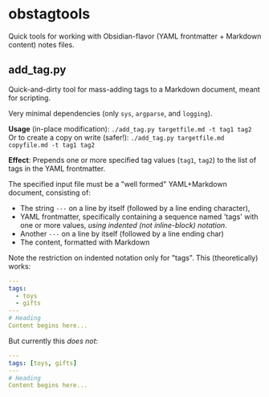 # obstagtools

Quick tools for working with Obsidian-flavor (YAML frontmatter + Markdown content) notes files.

## add_tag.py

Quick-and-dirty tool for mass-adding tags to a Markdown document,
meant for scripting.

Very minimal dependencies (only `sys`, `argparse`, and `logging`).

**Usage** (in-place modification): `./add_tag.py targetfile.md -t tag1 tag2`  
Or to create a copy on write (safer!): `./add_tag.py targetfile.md copyfile.md -t tag1 tag2`

**Effect**: Prepends one or more specified tag values (`tag1`, `tag2`) to the list of tags in the YAML frontmatter.

The specified input file must be a "well formed" YAML+Markdown document, consisting of: 

- The string `---` on a line by itself (followed by a line ending character),
- YAML frontmatter, specifically containing a sequence named 'tags' with one or more values, _using indented (not inline-block) notation_.
- Another `---` on a line by itself (followed by a line ending char)
- The content, formatted with Markdown

Note the restriction on indented notation only for "tags". 
This (theoretically) works:

```yaml
---
tags:
  - toys
  - gifts
---
# Heading
Content begins here...
```

But currently this _does not_:
```yaml
---
tags: [toys, gifts]
---
# Heading
Content begins here...
```

